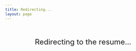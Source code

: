 ```yaml
---
title: Redirecting...
layout: page
---
```


<script setup>
if (typeof window !== 'undefined') {
  setTimeout(() => {
    window.location.href = '/Anthony_Resume.pdf';
  }, 1500);
}
</script>

<div class="redirect-container">
  Redirecting to the resume<span class="dot">.</span><span class="dot">.</span><span class="dot">.</span>
</div>

<style>
.redirect-container {
  text-align: center;
  padding-top: 40px;
  font-size: 24px;
}
</style>